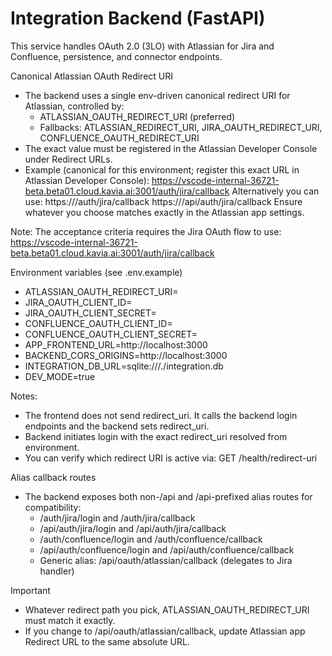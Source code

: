 # Integration Backend (FastAPI)

This service handles OAuth 2.0 (3LO) with Atlassian for Jira and Confluence, persistence, and connector endpoints.

Canonical Atlassian OAuth Redirect URI
- The backend uses a single env-driven canonical redirect URI for Atlassian, controlled by:
  - ATLASSIAN_OAUTH_REDIRECT_URI (preferred)
  - Fallbacks: ATLASSIAN_REDIRECT_URI, JIRA_OAUTH_REDIRECT_URI, CONFLUENCE_OAUTH_REDIRECT_URI
- The exact value must be registered in the Atlassian Developer Console under Redirect URLs.
- Example (canonical for this environment; register this exact URL in Atlassian Developer Console):
  https://vscode-internal-36721-beta.beta01.cloud.kavia.ai:3001/auth/jira/callback
  Alternatively you can use:
  https://<backend-domain>/auth/jira/callback
  https://<backend-domain>/api/auth/jira/callback
  Ensure whatever you choose matches exactly in the Atlassian app settings.

Note: The acceptance criteria requires the Jira OAuth flow to use:
https://vscode-internal-36721-beta.beta01.cloud.kavia.ai:3001/auth/jira/callback

Environment variables (see .env.example)
- ATLASSIAN_OAUTH_REDIRECT_URI=
- JIRA_OAUTH_CLIENT_ID=
- JIRA_OAUTH_CLIENT_SECRET=
- CONFLUENCE_OAUTH_CLIENT_ID=
- CONFLUENCE_OAUTH_CLIENT_SECRET=
- APP_FRONTEND_URL=http://localhost:3000
- BACKEND_CORS_ORIGINS=http://localhost:3000
- INTEGRATION_DB_URL=sqlite:///./integration.db
- DEV_MODE=true

Notes:
- The frontend does not send redirect_uri. It calls the backend login endpoints and the backend sets redirect_uri.
- Backend initiates login with the exact redirect_uri resolved from environment.
- You can verify which redirect URI is active via:
  GET /health/redirect-uri

Alias callback routes
- The backend exposes both non-/api and /api-prefixed alias routes for compatibility:
  - /auth/jira/login and /auth/jira/callback
  - /api/auth/jira/login and /api/auth/jira/callback
  - /auth/confluence/login and /auth/confluence/callback
  - /api/auth/confluence/login and /api/auth/confluence/callback
  - Generic alias: /api/oauth/atlassian/callback (delegates to Jira handler)

Important
- Whatever redirect path you pick, ATLASSIAN_OAUTH_REDIRECT_URI must match it exactly.
- If you change to /api/oauth/atlassian/callback, update Atlassian app Redirect URL to the same absolute URL.

